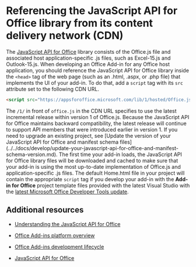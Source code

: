 
# Referencing the JavaScript API for Office library from its content delivery network (CDN)


The [JavaScript API for Office](../../reference/javascript-api-for-office.md) library consists of the Office.js file and associated host application-specific .js files, such as Excel-15.js and Outlook-15.js. When developing an Office Add-in for any Office host application, you should reference the JavaScript API for Office library inside the `<head>` tag of the web page (such as an .html, .aspx, or .php file) that implements the UI of your add-in. To do that, add a `script` tag with its `src` attribute set to the following CDN URL.



```HTML
<script src="https://appsforoffice.microsoft.com/lib/1/hosted/Office.js" type="text/javascript"></script>
```

The  `/1/` in front of `office.js` in the CDN URL specifies to use the latest incremental release within version 1 of Office.js. Because the JavaScript API for Office maintains backward compatibility, the latest release will continue to support API members that were introduced earlier in version 1. If you need to upgrade an existing project, see [Update the version of your JavaScript API for Office and manifest schema files] (../../docs/develop/update-your-javascript-api-for-office-and-manifest-schema-version.md).
The first time your add-in loads, the JavaScript API for Office library files will be downloaded and cached to make sure that your add-in is using the most up-to-date implementation of Office.js and application-specific .js files.
The default Home.html file in your project will contain the appropriate  `script` tag if you develop your add-in with the **Add-in for Office** project template files provided with the latest Visual Studio with the [latest Microsoft Office Developer Tools update](https://www.visualstudio.com/features/office-tools-vs).

## Additional resources



- [Understanding the JavaScript API for Office](../../docs/develop/understanding-the-javascript-api-for-office.md)
    
- [Office Add-ins platform overview](../../docs/overview/office-add-ins.md)
    
- [Office Add-ins development lifecycle](../../docs/design/add-in-development-lifecycle.md)
    
- [JavaScript API for Office](../../reference/javascript-api-for-office.md)
    
